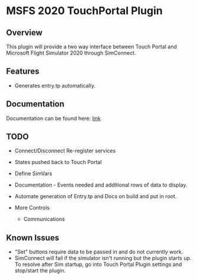 # MSFS 2020 TouchPortal Plugin

## Overview
This plugin will provide a two way interface between Touch Portal and Microsoft Flight Simulator 2020 through SimConnect. 

## Features
* Generates entry.tp automatically. 

## Documentation
Documentation can be found here: [link](DOCUMENTATION.MD)

## TODO

* Connect/Disconnect Re-register services
* States pushed back to Touch Portal
* Define SimVars
* Documentation - Events needed and additional rows of data to display. 
* Automate generation of Entry.tp and Docs on build and put in root. 

* More Controls
  * Communications

## Known Issues

* "Set" buttons require data to be passed in and do not currently work. 
* SimConnect will fail if the simulator isn't running but the plugin starts up. 
To resolve after Sim startup, go into Touch Portal Plugin settings and stop/start the plugin.